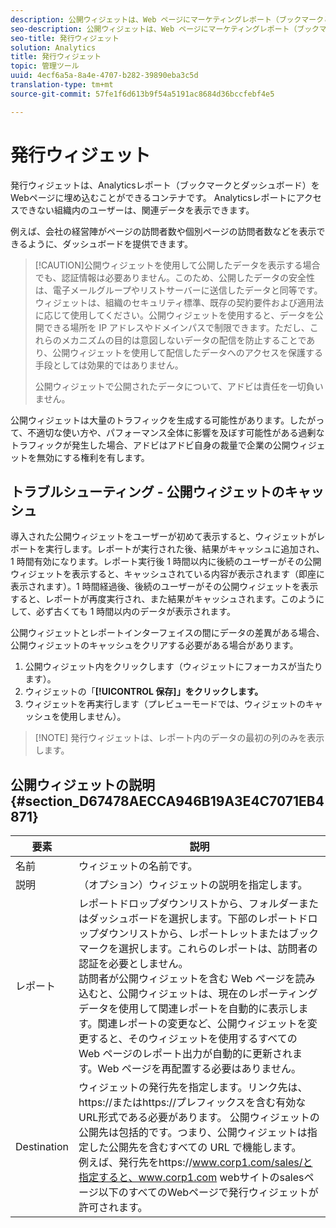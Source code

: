 ```yaml
---
description: 公開ウィジェットは、Web ページにマーケティングレポート（ブックマークとダッシュボード）を埋め込むことのできるコンテナです。マーケティングレポートにアクセスできない従業員も適切なデータを見ることができます。
seo-description: 公開ウィジェットは、Web ページにマーケティングレポート（ブックマークとダッシュボード）を埋め込むことのできるコンテナです。マーケティングレポートにアクセスできない従業員も適切なデータを見ることができます。
seo-title: 発行ウィジェット
solution: Analytics
title: 発行ウィジェット
topic: 管理ツール
uuid: 4ecf6a5a-8a4e-4707-b282-39890eba3c5d
translation-type: tm+mt
source-git-commit: 57fe1f6d613b9f54a5191ac8684d36bccfebf4e5

---
```



# 発行ウィジェット

発行ウィジェットは、Analyticsレポート（ブックマークとダッシュボード）をWebページに埋め込むことができるコンテナです。 Analyticsレポートにアクセスできない組織内のユーザーは、関連データを表示できます。

例えば、会社の経営陣がページの訪問者数や個別ページの訪問者数などを表示できるように、ダッシュボードを提供できます。

> [!CAUTION]公開ウィジェットを使用して公開したデータを表示する場合でも、認証情報は必要ありません。このため、公開したデータの安全性は、電子メールグループやリストサーバーに送信したデータと同等です。ウィジェットは、組織のセキュリティ標準、既存の契約要件および適用法に応じて使用してください。公開ウィジェットを使用すると、データを公開できる場所を IP アドレスやドメインパスで制限できます。ただし、これらのメカニズムの目的は意図しないデータの配信を防止することであり、公開ウィジェットを使用して配信したデータへのアクセスを保護する手段としては効果的ではありません。
>
> 公開ウィジェットで公開されたデータについて、アドビは責任を一切負いません。

公開ウィジェットは大量のトラフィックを生成する可能性があります。したがって、不適切な使い方や、パフォーマンス全体に影響を及ぼす可能性がある過剰なトラフィックが発生した場合、アドビはアドビ自身の裁量で企業の公開ウィジェットを無効にする権利を有します。

## トラブルシューティング - 公開ウィジェットのキャッシュ

導入された公開ウィジェットをユーザーが初めて表示すると、ウィジェットがレポートを実行します。レポートが実行された後、結果がキャッシュに追加され、1 時間有効になります。レポート実行後 1 時間以内に後続のユーザーがその公開ウィジェットを表示すると、キャッシュされている内容が表示されます（即座に表示されます）。1 時間経過後、後続のユーザーがその公開ウィジェットを表示すると、レポートが再度実行され、また結果がキャッシュされます。このようにして、必ず古くても 1 時間以内のデータが表示されます。

公開ウィジェットとレポートインターフェイスの間にデータの差異がある場合、公開ウィジェットのキャッシュをクリアする必要がある場合があります。

1. 公開ウィジェット内をクリックします（ウィジェットにフォーカスが当たります）。
1. ウィジェットの「**[!UICONTROL 保存]」をクリックします。**
1. ウィジェットを再実行します（プレビューモードでは、ウィジェットのキャッシュを使用しません）。

> [!NOTE] 発行ウィジェットは、レポート内のデータの最初の列のみを表示します。

## 公開ウィジェットの説明 {#section_D67478AECCA946B19A3E4C7071EB4871}

| 要素 | 説明 |
|--- |--- |
| 名前 | ウィジェットの名前です。 |
| 説明 | （オプション）ウィジェットの説明を指定します。 |
| レポート | レポートドロップダウンリストから、フォルダーまたはダッシュボードを選択します。下部のレポートドロップダウンリストから、レポートレットまたはブックマークを選択します。これらのレポートは、訪問者の認証を必要としません。<br>訪問者が公開ウィジェットを含む Web ページを読み込むと、公開ウィジェットは、現在のレポーティングデータを使用して関連レポートを自動的に表示します。関連レポートの変更など、公開ウィジェットを変更すると、そのウィジェットを使用するすべての Web ページのレポート出力が自動的に更新されます。Web ページを再配置する必要はありません。</br> |
| Destination | ウィジェットの発行先を指定します。リンク先は、https://またはhttps://プレフィックスを含む有効なURL形式である必要があります。 公開ウィジェットの公開先は包括的です。つまり、公開ウィジェットは指定した公開先を含むすべての URL で機能します。<br>例えば、発行先をhttps://www.corp1.com/sales/と指定すると、www.corp1.com webサイトのsalesページ以下のすべてのWebページで発行ウィジェットが許可されます。</br> |
